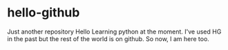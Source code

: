 # hello-github
Just another repository
Hello
Learning python at the moment. I've used HG in the past but the rest of the world is on github. So now, I am here too.
